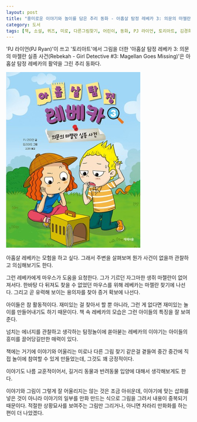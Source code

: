 ```yaml
---
layout: post
title: "흥미로운 이야기와 놀이를 담은 추리 동화 - 아홉살 탐정 레베카 3: 의문의 마젤란 실종 사건"
category: 도서
tags: [책, 소설, 퀴즈, 미로, 다른그림찾기, 어린이, 동화, PJ 라이언, 토리아트, 김경희, 제제의숲, 심야책방, 토네이도, 서평]
---
```


'PJ 라이언(PJ Ryan)'이 쓰고
'토리아트'에서 그림을 더한
'아홉살 탐정 레베카 3: 의문의 마젤란 실종 사건(Rebekah - Girl Detective #3: Magellan Goes Missing)'은
아홉살 탐정 레베카의 활약을 그린 추리 동화다.

![표지](/images/book/rebekah-girl-detective-3-magellan-goes-missing-book.jpg)

아홉살 레베카는 모험을 하고 싶다.
그래서 주변을 살펴보며 뭔가 사건이 없을까 관찰하고 의심해보기도 한다.

그런 레베카에게 마우스가 도움을 요청한다.
그가 기르던 자그마한 생쥐 마젤란이 없어져서다.
한바탕 다 뒤져도 찾을 수 없었던 마우스를 위해
레베카는 마젤란 찾기에 나선다.
그리고 곧 유력해 보이는 용의자를 찾아 증거 확보에 나선다.

아이들은 참 활동적이다.
재미있는 걸 찾아서 할 뿐 아니라,
그런 게 없다면 재미있는 놀이를 만들어내기도 하기 때문이다.
책 속 레베카의 모습은 그런 아이들의 특징을 잘 보여준다.

넘치는 에너지를 관찰하고 생각하는 탐정놀이에 쏟아붇는 레베카의 이야기는
아이들의 흥미를 끌어당길만한 매력이 있다.

책에는 거기에 이야기와 어울리는 미로나 다른 그림 찾기 같은걸 곁들여
중간 중간에 직접 놀이에 참여할 수 있게 만들었는데,
그것도 꽤 긍정적이다.

이야기도 나름 교훈적이어서,
길거리 동물과 반려동물 입양에 대해서 생각해보게도 한다.

이야기와 그림이 그렇게 잘 어울리지는 않는 것은 조금 아쉬운데,
이야기에 맞는 삽화를 넣은 것이 아니라
이야기의 일부를 만화 만드는 식으로 그림을 그려서
내용이 중복되기 때문이다.
적절한 상황묘사를 보여주는 그림만 그리거나,
아니면 차라리 만화화를 하는 편이 더 나았겠다.

